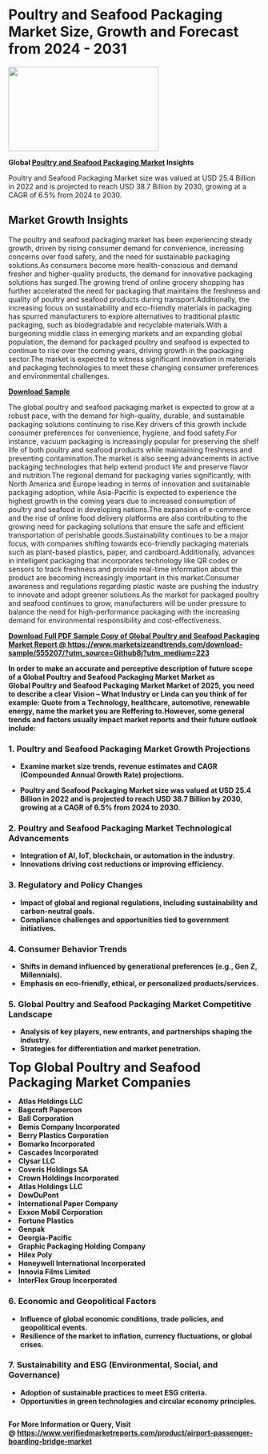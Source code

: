 <H1>Poultry and Seafood Packaging Market Size, Growth and Forecast from 2024 - 2031</H1><img class="aligncenter size-medium wp-image-584254" src="https://thirdeyenews.in/wp-content/uploads/2024/09/Global-Market-Research-300x168.jpeg" alt="" width="300" height="168" /><p><strong>Global&nbsp;<a href="https://www.marketsizeandtrends.com/download-sample/555207/?utm_source=Github8j?utm_medium=223">Poultry and Seafood Packaging Market</a> Insights</strong></p><p>Poultry and Seafood Packaging Market size was valued at USD 25.4 Billion in 2022 and is projected to reach USD 38.7 Billion by 2030, growing at a CAGR of 6.5% from 2024 to 2030.</p><p><h2>Market Growth Insights</h2> <p>The poultry and seafood packaging market has been experiencing steady growth, driven by rising consumer demand for convenience, increasing concerns over food safety, and the need for sustainable packaging solutions.As consumers become more health-conscious and demand fresher and higher-quality products, the demand for innovative packaging solutions has surged.The growing trend of online grocery shopping has further accelerated the need for packaging that maintains the freshness and quality of poultry and seafood products during transport.Additionally, the increasing focus on sustainability and eco-friendly materials in packaging has spurred manufacturers to explore alternatives to traditional plastic packaging, such as biodegradable and recyclable materials.With a burgeoning middle class in emerging markets and an expanding global population, the demand for packaged poultry and seafood is expected to continue to rise over the coming years, driving growth in the packaging sector.The market is expected to witness significant innovation in materials and packaging technologies to meet these changing consumer preferences and environmental challenges.</p> <p><strong><a href="#">Download Sample</a></strong></p> <p>The global poultry and seafood packaging market is expected to grow at a robust pace, with the demand for high-quality, durable, and sustainable packaging solutions continuing to rise.Key drivers of this growth include consumer preferences for convenience, hygiene, and food safety.For instance, vacuum packaging is increasingly popular for preserving the shelf life of both poultry and seafood products while maintaining freshness and preventing contamination.The market is also seeing advancements in active packaging technologies that help extend product life and preserve flavor and nutrition.The regional demand for packaging varies significantly, with North America and Europe leading in terms of innovation and sustainable packaging adoption, while Asia-Pacific is expected to experience the highest growth in the coming years due to increased consumption of poultry and seafood in developing nations.The expansion of e-commerce and the rise of online food delivery platforms are also contributing to the growing need for packaging solutions that ensure the safe and efficient transportation of perishable goods.Sustainability continues to be a major focus, with companies shifting towards eco-friendly packaging materials such as plant-based plastics, paper, and cardboard.Additionally, advances in intelligent packaging that incorporates technology like QR codes or sensors to track freshness and provide real-time information about the product are becoming increasingly important in this market.Consumer awareness and regulations regarding plastic waste are pushing the industry to innovate and adopt greener solutions.As the market for packaged poultry and seafood continues to grow, manufacturers will be under pressure to balance the need for high-performance packaging with the increasing demand for environmental responsibility and cost-effectiveness.</p> <p><strong><a href="#"></p><p><span class=""><strong>Download Full PDF Sample Copy of Global Poultry and Seafood Packaging Market Report</strong> @ <a href="https://www.marketsizeandtrends.com/download-sample/555207/?utm_source=Github8j?utm_medium=223" target="_blank">https://www.marketsizeandtrends.com/download-sample/555207/?utm_source=Github8j?utm_medium=223</a></span></p><p>In order to make an accurate and perceptive description of future scope of a Global&nbsp;Poultry and Seafood Packaging Market Market as Global&nbsp;Poultry and Seafood Packaging Market Market of 2025, you need to describe a clear Vision &ndash; What Industry or Linda can you think of for example: Quote from a Technology, healthcare, automotive, renewable energy, name the market you are Reffering to.However, some general trends and factors usually impact market reports and their future outlook include:</p><h3>1.&nbsp;<strong>Poultry and Seafood Packaging Market Growth Projections</strong></h3><ul><li>Examine market size trends, revenue estimates and CAGR (Compounded Annual Growth Rate) projections.</li><li><p>Poultry and Seafood Packaging Market size was valued at USD 25.4 Billion in 2022 and is projected to reach USD 38.7 Billion by 2030, growing at a CAGR of 6.5% from 2024 to 2030.</p></li></ul><h3>2.&nbsp;<strong>Poultry and Seafood Packaging Market Technological Advancements</strong></h3><ul><li>Integration of AI, IoT, blockchain, or automation in the industry.</li><li>Innovations driving cost reductions or improving efficiency.</li></ul><h3>3.&nbsp;<strong>Regulatory and Policy Changes</strong></h3><ul><li>Impact of global and regional regulations, including sustainability and carbon-neutral goals.</li><li>Compliance challenges and opportunities tied to government initiatives.</li></ul><h3>4.&nbsp;<strong>Consumer Behavior Trends</strong></h3><ul><li>Shifts in demand influenced by generational preferences (e.g., Gen Z, Millennials).</li><li>Emphasis on eco-friendly, ethical, or personalized products/services.</li></ul><h3>5.&nbsp;<strong>Global Poultry and Seafood Packaging Market Competitive Landscape</strong></h3><ul><li>Analysis of key players, new entrants, and partnerships shaping the industry.</li><li>Strategies for differentiation and market penetration.</li></ul><p data-pm-slice="1 1 []"><span style="color: inherit; font-family: inherit; font-size: 25px;">Top Global Poultry and Seafood Packaging Market Companies</span></p><div class="" data-test-id=""><p><li>Atlas Holdings LLC</li><li> Bagcraft Papercon</li><li> Ball Corporation</li><li> Bemis Company Incorporated</li><li> Berry Plastics Corporation</li><li> Bomarko Incorporated</li><li> Cascades Incorporated</li><li> Clysar LLC</li><li> Coveris Holdings SA</li><li> Crown Holdings Incorporated</li><li> Atlas Holdings LLC</li><li> DowDuPont</li><li> International Paper Company</li><li> Exxon Mobil Corporation</li><li> Fortune Plastics</li><li> Genpak</li><li> Georgia-Pacific</li><li> Graphic Packaging Holding Company</li><li> Hilex Poly</li><li> Honeywell International Incorporated</li><li> Innovia Films Limited</li><li> InterFlex Group Incorporated</li></p></div><h3>6.&nbsp;<strong>Economic and Geopolitical Factors</strong></h3><ul><li>Influence of global economic conditions, trade policies, and geopolitical events.</li><li>Resilience of the market to inflation, currency fluctuations, or global crises.</li></ul><h3>7.&nbsp;<strong>Sustainability and ESG (Environmental, Social, and Governance)</strong></h3><ul><li>Adoption of sustainable practices to meet ESG criteria.</li><li>Opportunities in green technologies and circular economy principles.</li></ul><h2><strong style="font-size: 14px;">For More Information or Query, Visit @&nbsp;</strong><a style="background-color: #ffffff; font-size: 14px;" href="https://www.marketsizeandtrends.com/report/poultry-and-seafood-packaging-market/" target="_blank">https://www.verifiedmarketreports.com/product/airport-passenger-boarding-bridge-market</a></h2>